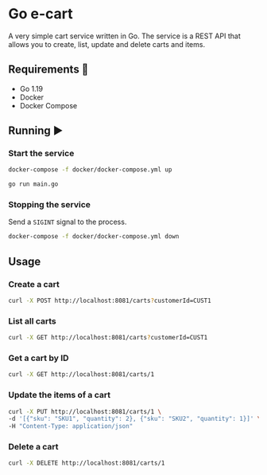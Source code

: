 # Go e-cart

A very simple cart service written in Go.
The service is a REST API that allows you to create, list, update and delete carts and items.

## Requirements 📖
- Go 1.19 
- Docker
- Docker Compose

## Running ▶️

### Start the service

```bash
docker-compose -f docker/docker-compose.yml up
```

```bash
go run main.go
```

### Stopping the service

Send a `SIGINT` signal to the process.

```bash
docker-compose -f docker/docker-compose.yml down
```

## Usage

### Create a cart

```bash
curl -X POST http://localhost:8081/carts?customerId=CUST1
```

### List all carts

```bash
curl -X GET http://localhost:8081/carts?customerId=CUST1
```

### Get a cart by ID

```bash
curl -X GET http://localhost:8081/carts/1
```

### Update the items of a cart

```bash
curl -X PUT http://localhost:8081/carts/1 \
-d '[{"sku": "SKU1", "quantity": 2}, {"sku": "SKU2", "quantity": 1}]' \
-H "Content-Type: application/json"
```

### Delete a cart

```bash
curl -X DELETE http://localhost:8081/carts/1
```




